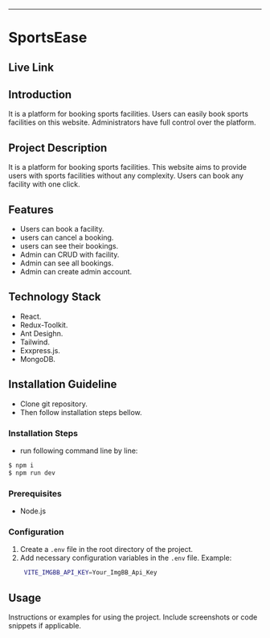 ---

# SportsEase

## Live Link


## Introduction

It is a platform for booking sports facilities. Users can easily book sports facilities on this website. Administrators have full control over the platform.

## Project Description

It is a platform for booking sports facilities. This website aims to provide users with sports facilities without any complexity. Users can book any facility with one click.

## Features

- Users can book a facility.
- users can cancel a booking.
- users can see their bookings.
- Admin can CRUD with facility.
- Admin can see all bookings.
- Admin can create admin account.

## Technology Stack
- React.
- Redux-Toolkit.
- Ant Desighn.
- Tailwind.
- Exxpress.js.
- MongoDB.

## Installation Guideline

- Clone git repository.
- Then follow installation steps bellow.

### Installation Steps

- run following command line by line:
```bash
$ npm i
$ npm run dev
```

### Prerequisites

- Node.js
### Configuration

1. Create a `.env` file in the root directory of the project.
2. Add necessary configuration variables in the `.env` file.
   Example:
   ```bash
    VITE_IMGBB_API_KEY=Your_ImgBB_Api_Key
   ```

## Usage

Instructions or examples for using the project. Include screenshots or code snippets if applicable.